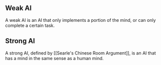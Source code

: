 ## Weak AI

A weak AI is an AI that only implements a portion of the mind, or can only complete a certain task.

## Strong AI

A strong AI, defined by [[Searle's Chinese Room Argument]], is an AI that has a mind in the same sense as a human mind.